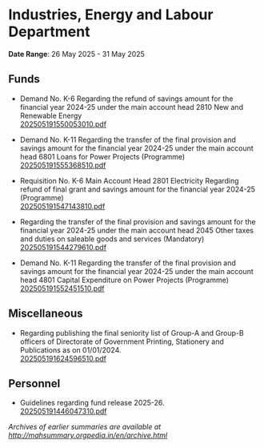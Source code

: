 # Industries, Energy and Labour Department

**Date Range**: 26 May 2025 - 31 May 2025


## Funds
- Demand No. K-6 Regarding the refund of savings amount for the financial year 2024-25 under the main account head 2810 New and Renewable Energy\
  [202505191550053010.pdf](https://gr.maharashtra.gov.in/Site/Upload/Government%20Resolutions/English/202505191550053010.pdf)

- Demand No. K-11 Regarding the transfer of the final provision and savings amount for the financial year 2024-25 under the main account head 6801 Loans for Power Projects (Programme)\
  [202505191555368510.pdf](https://gr.maharashtra.gov.in/Site/Upload/Government%20Resolutions/English/202505191555368510.pdf)

- Requisition No. K-6 Main Account Head 2801 Electricity Regarding refund of final grant and savings amount for the financial year 2024-25 (Programme)\
  [202505191547143810.pdf](https://gr.maharashtra.gov.in/Site/Upload/Government%20Resolutions/English/202505191547143810.pdf)

- Regarding the transfer of the final provision and savings amount for the financial year 2024-25 under the main account head 2045 Other taxes and duties on saleable goods and services (Mandatory)\
  [202505191544279610.pdf](https://gr.maharashtra.gov.in/Site/Upload/Government%20Resolutions/English/202505191544279610.pdf)

- Demand No. K-11 Regarding the transfer of the final provision and savings amount for the financial year 2024-25 under the main account head 4801 Capital Expenditure on Power Projects (Programme)\
  [202505191552451510.pdf](https://gr.maharashtra.gov.in/Site/Upload/Government%20Resolutions/English/202505191552451510.pdf)

## Miscellaneous
- Regarding publishing the final seniority list of Group-A and Group-B officers of Directorate of Government Printing, Stationery and Publications as on 01/01/2024.\
  [202505191624596510.pdf](https://gr.maharashtra.gov.in/Site/Upload/Government%20Resolutions/English/202505191624596510.pdf)

## Personnel
- Guidelines regarding fund release 2025-26.\
  [202505191446047310.pdf](https://gr.maharashtra.gov.in/Site/Upload/Government%20Resolutions/English/202505191446047310.pdf)


*Archives of earlier summaries are available at http://mahsummary.orgpedia.in/en/archive.html*